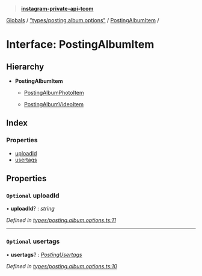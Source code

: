 > **[instagram-private-api-tcom](../README.md)**

[Globals](../README.md) / ["types/posting.album.options"](../modules/_types_posting_album_options_.md) / [PostingAlbumItem](_types_posting_album_options_.postingalbumitem.md) /

# Interface: PostingAlbumItem

## Hierarchy

* **PostingAlbumItem**

  * [PostingAlbumPhotoItem](_types_posting_album_options_.postingalbumphotoitem.md)

  * [PostingAlbumVideoItem](_types_posting_album_options_.postingalbumvideoitem.md)

## Index

### Properties

* [uploadId](_types_posting_album_options_.postingalbumitem.md#optional-uploadid)
* [usertags](_types_posting_album_options_.postingalbumitem.md#optional-usertags)

## Properties

### `Optional` uploadId

• **uploadId**? : *string*

*Defined in [types/posting.album.options.ts:11](https://github.com/cuonglnhust/instagram-private-api-tcom/blob/3e16058/src/types/posting.album.options.ts#L11)*

___

### `Optional` usertags

• **usertags**? : *[PostingUsertags](_types_posting_options_.postingusertags.md)*

*Defined in [types/posting.album.options.ts:10](https://github.com/cuonglnhust/instagram-private-api-tcom/blob/3e16058/src/types/posting.album.options.ts#L10)*